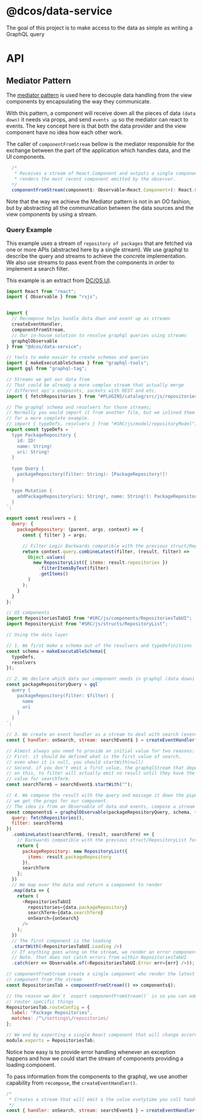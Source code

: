 # @dcos/data-service

The goal of this project is to make access to the data as simple as writing a GraphQL query

# API

## Mediator Pattern

The [mediator pattern](https://en.wikipedia.org/wiki/Mediator_pattern) is used here
to decouple data handling from the view components by encapsulating the way they
communicate.

With this pattern, a component will receive down all the pieces of data `(data down)` it needs via props,
and send `events up` so the mediator can react to events. The key concept here is that both the
data provider and the view component have no idea how each other work.

The caller of `componentFromStream` bellow is the mediator responsible for the exchange between
the part of the application which handles data, and the UI components.

```js
  /*
   * Receives a stream of React.Component and outputs a single component that
   * renders the most recent component emitted by the observer.
  */
  componentFromStream(component$: Observable<React.Component>): React.Component;
```

Note that the way we achieve the Mediator pattern is not in an OO fashion, but
by abstracting all the communication between the data sources and the view components
by using a stream.

### Query Example

This example uses a stream of `repository of packages` that are fetched via one or more
APIs (abstracted here by a single stream). We use graphql to describe the query and streams
to achieve the concrete implementation. We also use streams to pass event from the components
in order to implement a search filter.

This example is an extract from [DC/OS UI](https://github.com/dcos/dcos-ui/).

```js
import React from "react";
import { Observable } from "rxjs";


import {
  // Recompose helps handle data down and event up as streams
  createEventHandler,
  componentFromStream,
  // Our in-house solution to resolve graphql queries using streams
  graphqlObservable
} from "@dcos/data-service";

// tools to make easier to create schemas and queries
import { makeExecutableSchema } from "graphql-tools";
import gql from "graphql-tag";

// Streams we get our data from
// That could be already a more complex stream that actually merge
// different api's endpoints, sockets with REST and etc.
import { fetchRepositories } from "#PLUGINS/catalog/src/js/repositories/repositoriesStream";

// The graphql schema and resolvers for those streams;
// Normally you would import it from another file, but we inlined them here
// for a more complete example.
// import { typeDefs, resolvers } from "#SRC/js/model/repositoryModel";
export const typeDefs = `
  type PackageRepository {
    id: ID!
    name: String!
    uri: String!
  }
  
  type Query {
    packageRepository(filter: String): [PackageRepository!]!
  }

  type Mutation {
    addPackageRepository(uri: String!, name: String!): PackageRepository
  }
`;

export const resolvers = {
  Query: {
    packageRepository: (parent, args, context) => {
      const { filter } = args;

      // Filter Logic Backwards compatible with the previous struct/RepositoryList
      return context.query.combineLatest(filter, (result, filter) =>
        Object.values(
          new RepositoryList({ items: result.repositories })
            .filterItemsByText(filter)
            .getItems()
        )
      );
    }
  }
};

// UI components
import RepositoriesTabUI from "#SRC/js/components/RepositoriesTabUI";
import RepositoryList from "#SRC/js/structs/RepositoryList";

// Using the data layer

// 1. We first make a schema out of the resolvers and typeDefinitions
const schema = makeExecutableSchema({
  typeDefs,
  resolvers
});

// 2. We declare which data our component needs in graphql (data down)
const packageRepositoryQuery = gql`
  query {
    packageRepository(filter: $filter) {
      name
      uri
    }
  }
`;

// 3. We create an event handler as a stream to deal with search (events up)
const { handler: onSearch, stream: searchEvent$ } = createEventHandler();

// Almost always you need to provide an initial value for two reasons:
// First. it should be defined what is the first value of search,
// even when it is null, you should startWith(null)
// Second. if you don't emit a first value, the graphqlStream that depend
// on this, to filter will actually emit no result until they have the first
// value for searchTerm.
const searchTerm$ = searchEvent$.startWith("");

// 4. We compose the result with the query and massage it down the pipe until
// we get the props for our component.
// The idea is from an Observable of data and events, compose a stream of React.Components
const components$ = graphqlObservable(packageRepositoryQuery, schema, {
  query: fetchRepositories(),
  filter: searchTerm$
})
  .combineLatest(searchTerm$, (result, searchTerm) => {
    // Backwards compatible with the previous struct/RepositoryList for packages
    return {
      packageRepository: new RepositoryList({
        items: result.packageRepository
      }),
      searchTerm
    };
  })
  // We map over the data and return a component to render
  .map(data => {
    return (
      <RepositoriesTabUI
        repositories={data.packageRepository}
        searchTerm={data.searchTerm}
        onSearch={onSearch}
      />
    );
  })
  // The first component is the loading
  .startWith(<RepositoriesTabUI.Loading />)
  // If anything goes wrong on the stream, we render an error component
  // Note. that does not catch errors from within RepositoriesTabUI
  .catch(err => Observable.of(<RepositoriesTabUI.Error err={err} />));

// componentFromStream create a single component who render the latest emitted
// component from the stream
const RepositoriesTab = componentFromStream(() => components$);

// the reason we don`t `export componentFromStream()` is so you can add those
// router specific things
RepositoriesTab.routeConfig = {
  label: "Package Repositories",
  matches: /^\/settings\/repositories/
};

// We end by exporting a single React component that will change according to the stream
module.exports = RepositoriesTab;
```

Notice how easy is to provide error handling whenever an exception happens and how
we could start the stream of components providing a loading component.

To pass information from the components to the graphql, we use another capability
from `recompose`, the `createEventHandler()`.

```js
/*
 * Creates a stream that will emit a the value evetytime you call handler(value)
 */
const { handler: onSearch, stream: searchEvent$ } = createEventHandler();
```
